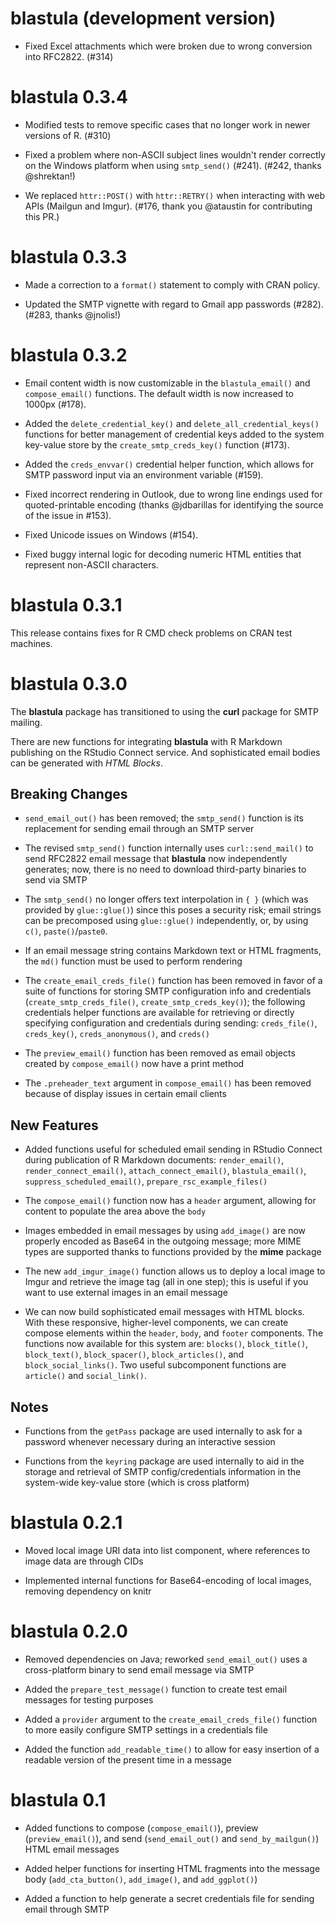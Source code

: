# blastula (development version)

* Fixed Excel attachments which were broken due to wrong conversion into RFC2822. (#314)

# blastula 0.3.4

* Modified tests to remove specific cases that no longer work in newer versions of R. (#310)

* Fixed a problem where non-ASCII subject lines wouldn't render correctly on the Windows platform when using `smtp_send()` (#241). (#242, thanks @shrektan!)

* We replaced `httr::POST()` with `httr::RETRY()` when interacting with web APIs (Mailgun and Imgur). (#176, thank you @ataustin for contributing this PR.)

# blastula 0.3.3

* Made a correction to a `format()` statement to comply with CRAN policy.

* Updated the SMTP vignette with regard to Gmail app passwords (#282). (#283, thanks @jnolis!)

# blastula 0.3.2

* Email content width is now customizable in the `blastula_email()` and `compose_email()` functions. The default width is now increased to 1000px (#178).

* Added the `delete_credential_key()` and `delete_all_credential_keys()` functions for better management of credential keys added to the system key-value store by the `create_smtp_creds_key()` function (#173).

* Added the `creds_envvar()` credential helper function, which allows for SMTP password input via an environment variable (#159).

* Fixed incorrect rendering in Outlook, due to wrong line endings used for quoted-printable encoding (thanks @jdbarillas for identifying the source of the issue in #153).

* Fixed Unicode issues on Windows (#154).

* Fixed buggy internal logic for decoding numeric HTML entities that represent non-ASCII characters.

# blastula 0.3.1

This release contains fixes for R CMD check problems on CRAN test machines. 

# blastula 0.3.0

The **blastula** package has transitioned to using the **curl** package for SMTP mailing.

There are new functions for integrating **blastula** with R Markdown publishing on the RStudio Connect service. And sophisticated email bodies can be generated with *HTML Blocks*.

## Breaking Changes

* `send_email_out()` has been removed; the `smtp_send()` function is its replacement for sending email through an SMTP server

* The revised `smtp_send()` function internally uses `curl::send_mail()` to send RFC2822 email message that **blastula** now independently generates; now, there is no need to download third-party binaries to send via SMTP

* The `smtp_send()` no longer offers text interpolation in `{ }` (which was provided by `glue::glue()`) since this poses a security risk; email strings can be precomposed using `glue::glue()` independently, or, by using `c()`, `paste()`/`paste0`.

* If an email message string contains Markdown text or HTML fragments, the `md()` function must be used to perform rendering

* The `create_email_creds_file()` function has been removed in favor of a suite of functions for storing SMTP configuration info and credentials (`create_smtp_creds_file()`, `create_smtp_creds_key()`); the following credentials helper functions are available for retrieving or directly specifying configuration and credentials during sending: `creds_file()`, `creds_key()`, `creds_anonymous()`, and `creds()`

* The `preview_email()` function has been removed as email objects created by `compose_email()` now have a print method

* The `.preheader_text` argument in `compose_email()` has been removed because of display issues in certain email clients

## New Features

* Added functions useful for scheduled email sending in RStudio Connect during publication of R Markdown documents: `render_email()`, `render_connect_email()`, `attach_connect_email()`, `blastula_email()`, `suppress_scheduled_email()`, `prepare_rsc_example_files()`

* The `compose_email()` function now has a `header` argument, allowing for content to populate the area above the `body`

* Images embedded in email messages by using `add_image()` are now properly encoded as Base64 in the outgoing message; more MIME types are supported thanks to functions provided by the **mime** package

* The new `add_imgur_image()` function allows us to deploy a local image to Imgur and retrieve the image tag (all in one step); this is useful if you want to use external images in an email message

* We can now build sophisticated email messages with HTML blocks. With these responsive, higher-level components, we can create compose elements within the `header`, `body`, and `footer` components. The functions now available for this system are: `blocks()`, `block_title()`, `block_text()`, `block_spacer()`, `block_articles()`, and `block_social_links()`. Two useful subcomponent functions are `article()` and `social_link()`.

## Notes

* Functions from the `getPass` package are used internally to ask for a password whenever necessary during an interactive session

* Functions from the `keyring` package are used internally to aid in the storage and retrieval of SMTP config/credentials information in the system-wide key-value store (which is cross platform)

# blastula 0.2.1

* Moved local image URI data into list component, where references to image data are through CIDs

* Implemented internal functions for Base64-encoding of local images, removing dependency on knitr

# blastula 0.2.0

* Removed dependencies on Java; reworked `send_email_out()` uses a cross-platform binary to send email message via SMTP

* Added the `prepare_test_message()` function to create test email messages for testing purposes

* Added a `provider` argument to the `create_email_creds_file()` function to more easily configure SMTP settings in a credentials file

* Added the function `add_readable_time()` to allow for easy insertion of a readable version of the present time in a message

# blastula 0.1

* Added functions to compose (`compose_email()`), preview (`preview_email()`), and send (`send_email_out()` and `send_by_mailgun()`) HTML email messages 

* Added helper functions for inserting HTML fragments into the message body (`add_cta_button()`, `add_image()`, and `add_ggplot()`)

* Added a function to help generate a secret credentials file for sending email through SMTP
